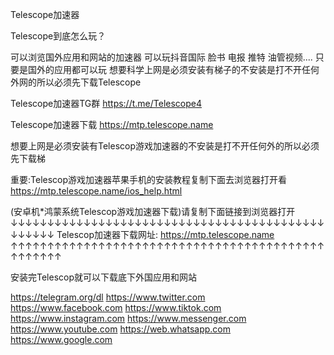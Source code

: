 Telescope加速器


Telescope到底怎么玩？

可以浏览国外应用和网站的加速器 可以玩抖音国际 脸书  电报  推特 油管视频.... 只要是国外的应用都可以玩
想要科学上网是必须安装有梯子的不安装是打不开任何外网的所以必须先下载Telescope


Telescope加速器TG群 https://t.me/Telescope4

Telescope加速器下载 https://mtp.telescope.name

想要上网是必须安装有Telescop游戏加速器的不安装是打不开任何外的所以必须先下载梯

重要:Telescop游戏加速器苹果手机的安装教程复制下面去浏览器打开看
https://mtp.telescope.name/ios_help.html



(安卓机*鸿蒙系统Telescop游戏加速器下载)请复制下面链接到浏览器打开
 ↓↓↓↓↓↓↓↓↓↓↓↓↓↓↓↓↓↓↓↓↓↓↓↓↓↓↓↓↓↓↓↓↓↓↓↓↓↓↓↓↓↓↓↓↓↓↓↓↓
Telescop加速器下载网址: https://mtp.telescope.name
↑↑↑↑↑↑↑↑↑↑↑↑↑↑↑↑↑↑↑↑↑↑↑↑↑↑↑↑↑↑↑↑↑↑↑↑↑↑↑↑↑↑↑↑↑↑↑↑↑↑




安装完Telescop就可以下载底下外国应用和网站



https://telegram.org/dl
https://www.twitter.com   
https://www.facebook.com
https://www.tiktok.com  
https://www.instagram.com
https://www.messenger.com
https://www.youtube.com
https://web.whatsapp.com
https://www.google.com
